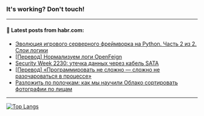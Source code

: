 ### It's working? Don't touch!

---
<!--
#### 🛠️ Technical stack:

![C++](https://img.shields.io/badge/C++-informational?logo=c%2B%2B&style=flat&logoColor=white&color=9C033A)
![Java](https://img.shields.io/badge/Java-informational?logo=java&style=flat&logoColor=white&color=007396)
![Kotlin](https://img.shields.io/badge/Kotlin-informational?logo=Kotlin&style=flat&logoColor=white&color=0095D5)
![JS](https://img.shields.io/badge/JS-informational?logo=javaScript&style=flat&logoColor=black&color=F7Df1E) <br>
![HTML5](https://img.shields.io/badge/HTML5-informational?logo=html5&style=flat&logoColor=white&color=E34F26)
![CSS3](https://img.shields.io/badge/CSS3-informational?logo=css3&style=flat&logoColor=white&color=157286)
![Sass](https://img.shields.io/badge/Saas-informational?logo=sass&style=flat&logoColor=white&color=hotpink)
![PHP](https://img.shields.io/badge/PHP-informational?logo=php&style=flat&logoColor=white&color=777BB4) <br>
![WebPAck](https://img.shields.io/badge/WebPack-informational?logo=webPack&style=flat&logoColor=white&color=FF6F00)
![Bootstrap](https://img.shields.io/badge/Bootstrap-informational?logo=Bootstrap&style=flat&logoColor=white&color=7952B3)
![MySQL](https://img.shields.io/badge/MySQL-informational?logo=MySQL&style=flat&logoColor=white&color=00f) <br>
![NodeJS](https://img.shields.io/badge/NodeJS-informational?logo=node.js&style=flat&logoColor=white&color=43853D)
![Spring](https://img.shields.io/badge/Spring-informational?logo=Spring&style=flat&logoColor=white&color=0A9EDC)
![Angular](https://img.shields.io/badge/Vue-informational?logo=vue.js&style=flat&logoColor=white&color=red)
![Git](https://img.shields.io/badge/Git-informational?logo=git&style=flat&logoColor=white&color=darkorange)

___
-->

#### 💬 Latest posts from habr.com:

<!-- BLOG-POST-LIST:START -->
- [Эволюция игрового серверного фреймворка на Python. Часть 2 из 2. Слои логики](https://habr.com/ru/post/678666/?utm_source=habrahabr&utm_medium=rss&utm_campaign=678666)
- [[Перевод] Нормализуем логи OpenFeign](https://habr.com/ru/post/678916/?utm_source=habrahabr&utm_medium=rss&utm_campaign=678916)
- [Security Week 2230: утечка данных через кабель SATA](https://habr.com/ru/post/677028/?utm_source=habrahabr&utm_medium=rss&utm_campaign=677028)
- [[Перевод] «Программировать не сложно — сложно не разочароваться в процессе»](https://habr.com/ru/post/678898/?utm_source=habrahabr&utm_medium=rss&utm_campaign=678898)
- [Разложить по полочкам: как мы научили Облако сортировать фотографии по лицам](https://habr.com/ru/post/678770/?utm_source=habrahabr&utm_medium=rss&utm_campaign=678770)
<!-- BLOG-POST-LIST:END -->

---

[![Top Langs](https://github-readme-stats.vercel.app/api/top-langs/?username=zloylis&layout=compact&hide_border=true&theme=dracula)](https://github.com/zloylis)
